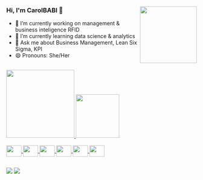 ### Hi, I'm CarolBABI 👋<img align="right" height="150em" src="https://cdn.discordapp.com/attachments/889926514525736964/889926727130820638/carol_babi.gif">
- 🔭 I’m currently working on management & business inteligence RFID
- 🌱 I’m currently learning data science & analytics
- 💬 Ask me about Business Management, Lean Six Sigma, KPI
- 😄 Pronouns: She/Her 

##
 <div>
  <a href="https://github.com/carolbabi">
  <img height="180em" src="https://github-readme-stats.vercel.app/api?username=carolbabi&show_icons=true&theme=radical&include_all_commits=true&count_private=true"/>
  <img height="115em" src="https://github-readme-stats.vercel.app/api/top-langs/?username=carolbabi&layout=compact&langs_count=7&theme=radical"/>
</div>
  
<div style="display: inline_block"><br>
  <img align="center" height="30" width="40" src="https://cdn.jsdelivr.net/gh/devicons/devicon/icons/python/python-original.svg">
  <img align="center" height="30" width="40" src="https://cdn.jsdelivr.net/gh/devicons/devicon/icons/r/r-original.svg">
  <img align="center" height="30" width="40" src="https://cdn.jsdelivr.net/gh/devicons/devicon/icons/rstudio/rstudio-original.svg">
  <img align="center" height="30" width="40" src="https://cdn.jsdelivr.net/gh/devicons/devicon/icons/minitab/minitab-original.svg">
  <img align="center" height="30" width="40" src="https://cdn.jsdelivr.net/gh/devicons/devicon/icons/trello/trello-plain.svg">
  <img align="center" height="30" width="40" src="https://cdn.jsdelivr.net/gh/devicons/devicon/icons/canva/canva-original.svg"> 
  
</div>

##
<div> 
  <a href = "mailto:carol.souza.ufabc@gmail.com"><img src="https://img.shields.io/badge/-Gmail-%23333?style=for-the-badge&logo=gmail&logoColor=white" target="_blank"></a>
  <a href="https://www.linkedin.com/in/caroline-souza-management/" target="_blank"><img src="https://img.shields.io/badge/-LinkedIn-%230077B5?style=for-the-badge&logo=linkedin&logoColor=white" target="_blank"></a>   
